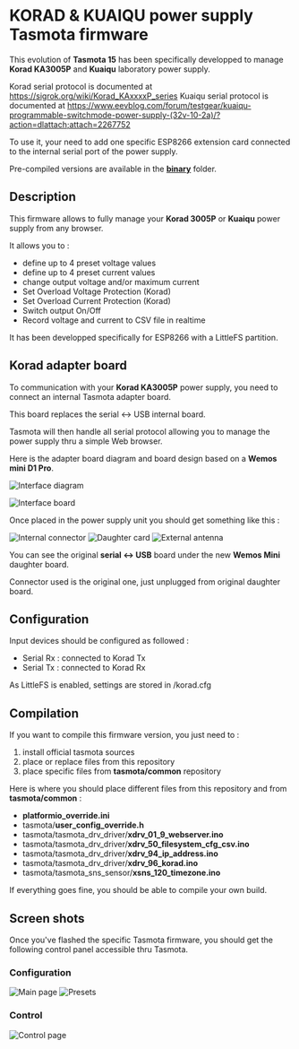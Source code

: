 # KORAD & KUAIQU power supply Tasmota firmware

This evolution of **Tasmota 15** has been specifically developped to manage **Korad KA3005P** and **Kuaiqu** laboratory power supply.

Korad serial protocol is documented at https://sigrok.org/wiki/Korad_KAxxxxP_series
Kuaiqu serial protocol is documented at https://www.eevblog.com/forum/testgear/kuaiqu-programmable-switchmode-power-supply-(32v-10-2a)/?action=dlattach;attach=2267752

To use it, your need to add one specific ESP8266 extension card connected to the internal serial port of the power supply.

Pre-compiled versions are available in the [**binary**](https://github.com/NicolasBernaerts/tasmota/tree/master/korad/binary) folder.

## Description

This firmware allows to fully manage your **Korad 3005P** or **Kuaiqu** power supply from any browser.

It allows you to :
  * define up to 4 preset voltage values
  * define up to 4 preset current values
  * change output voltage and/or maximum current
  * Set Overload Voltage Protection (Korad)
  * Set Overload Current Protection (Korad)
  * Switch output On/Off
  * Record voltage and current to CSV file in realtime
  
It has been developped specifically for ESP8266 with a LittleFS partition.  

## Korad adapter board

To communication with your **Korad KA3005P** power supply, you need to connect an internal Tasmota adapter board.

This board replaces the serial <-> USB internal board.

Tasmota will then handle all serial protocol allowing you to manage the power supply thru a simple Web browser.

Here is the adapter board diagram and board design based on a **Wemos mini D1 Pro**.

![Interface diagram](./screen/korad-interface-diagram.png)

![Interface board](./screen/korad-interface-board.png)

Once placed in the power supply unit you should get something like this :

![Internal connector](./screen/tasmota-internal-connector.jpg)
![Daughter card](./screen/tasmota-daughter-card.jpg)
![External antenna](./screen/tasmota-external-antenna.jpg)

You can see the original **serial <-> USB** board under the new **Wemos Mini** daughter board.

Connector used is the original one, just unplugged from original daughter board.

## Configuration

Input devices should be configured as followed :
  - Serial Rx : connected to Korad Tx
  - Serial Tx : connected to Korad Rx

As LittleFS is enabled, settings are stored in /korad.cfg

## Compilation

If you want to compile this firmware version, you just need to :
1. install official tasmota sources
2. place or replace files from this repository
3. place specific files from **tasmota/common** repository

Here is where you should place different files from this repository and from **tasmota/common** :
* **platformio_override.ini**
* tasmota/**user_config_override.h**
* tasmota/tasmota_drv_driver/**xdrv_01_9_webserver.ino**
* tasmota/tasmota_drv_driver/**xdrv_50_filesystem_cfg_csv.ino**
* tasmota/tasmota_drv_driver/**xdrv_94_ip_address.ino**
* tasmota/tasmota_drv_driver/**xdrv_96_korad.ino**
* tasmota/tasmota_sns_sensor/**xsns_120_timezone.ino**

If everything goes fine, you should be able to compile your own build.

## Screen shots

Once you've flashed the specific Tasmota firmware, you should get the following control panel accessible thru Tasmota.

### Configuration

![Main page](./screen/tasmota-korad-main.png) ![Presets](./screen/tasmota-korad-preset.png)  

### Control

![Control page](./screen/tasmota-korad-control.png)

